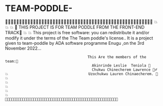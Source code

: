 # TEAM-PODDLE-
💯💯💯💯💯💯💯💯💯💯💯💯💯💯💯💯💯💯💯💯💯💯💯💯💯💯💯💯💯💯💯💯💯💯💯💯💯💯💯💯💯💯💯💯💯💯💯💯💯💯💯💯💯
   💥                                                                                                                             💥
   💥                              🤖 THIS PROJECT IS FOR TEAM PODDLE FROM THE FRONT-END TRACK🤖                                 💥
   💥          This project is free software: you can redistribute it and/or modify it under the terms of the The Team poddle's license..
                    It is a project given  to team-poddle by ADA software programme Enugu ,on the 3rd November 2022...



                                          This Are the members of the team:💬
                                            Akinrinde Leslie  Teniola 👩
                                            Chukwu Chinecherem Lawrence 🧔‍♂‍
    💥                                     Uzochukwu Lauren Chinaecherem. 👩                                                      💥
    💥                                                                                                                             💥
    💥                                                                                                                             💥
    💯💯💯💯💯💯💯💯💯💯💯💯💯💯💯💯💯💯💯💯💯💯💯💯💯💯💯💯💯💯💯💯💯💯💯💯💯💯💯💯💯💯💯💯💯💯💯💯💯💯💯💯
